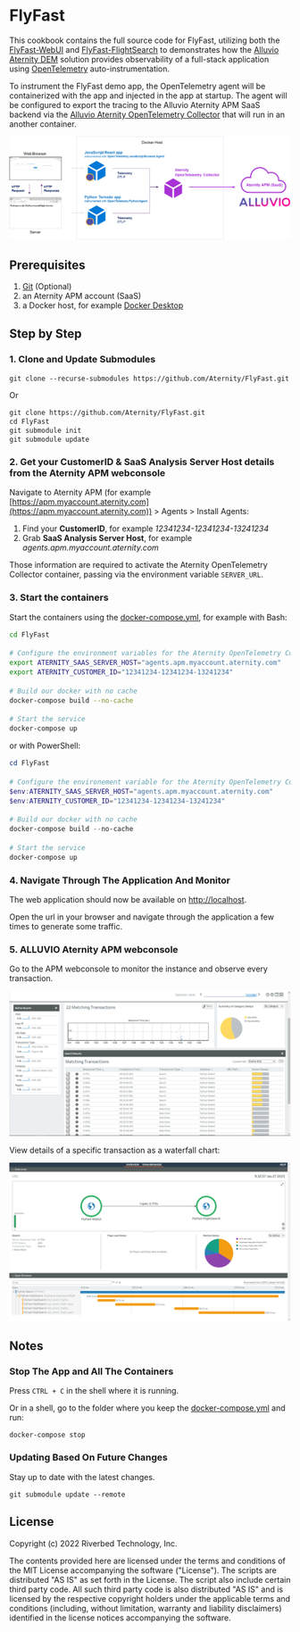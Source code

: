 # FlyFast

This cookbook contains the full source code for FlyFast, utilizing both the  [FlyFast-WebUI](https://github.com/Aternity/FlyFast-WebUI) and [FlyFast-FlightSearch](https://github.com/Aternity/FlyFast-FlightSearch) to demonstrates how the [Alluvio Aternity DEM](https://www.riverbed.com/products/digital-experience-management) solution provides observability of a full-stack application using [OpenTelemetry](https://opentelemetry.io/) auto-instrumentation.

To instrument the FlyFast demo app, the OpenTelemetry agent will be containerized with the app and injected in the app at startup. The agent will be configured to export the tracing to the Alluvio Aternity APM SaaS backend via the [Alluvio Aternity OpenTelemetry Collector](https://hub.docker.com/r/aternity/apm-collector) that will run in an another container.

![diagram](/images/diagram.png)

## Prerequisites

1. [Git](https://git-scm.com/) (Optional)
2. an Aternity APM account (SaaS)
3. a Docker host, for example [Docker Desktop](https://www.docker.com/products/docker-desktop)

## Step by Step
### 1. Clone and Update Submodules
    
```
git clone --recurse-submodules https://github.com/Aternity/FlyFast.git
```

Or

```
git clone https://github.com/Aternity/FlyFast.git
cd FlyFast
git submodule init
git submodule update
```

### 2. Get your CustomerID & SaaS Analysis Server Host details from the Aternity APM webconsole

Navigate to Aternity APM (for example [https://apm.myaccount.aternity.com](https://apm.myaccount.aternity.com)) > Agents > Install Agents:

1. Find your **CustomerID**, for example *12341234-12341234-13241234*
2. Grab **SaaS Analysis Server Host**, for example *agents.apm.myaccount.aternity.com*

Those information are required to activate the Aternity OpenTelemetry Collector container, passing via the environment variable `SERVER_URL`. 

### 3. Start the containers

Start the containers using the [docker-compose.yml](docker-compose.yml), for example with Bash:

```bash
cd FlyFast

# Configure the environment variables for the Aternity OpenTelemetry Collector
export ATERNITY_SAAS_SERVER_HOST="agents.apm.myaccount.aternity.com"
export ATERNITY_CUSTOMER_ID="12341234-12341234-13241234"

# Build our docker with no cache
docker-compose build --no-cache

# Start the service
docker-compose up
```

or with PowerShell:

```PowerShell
cd FlyFast

# Configure the environement variable for the Aternity OpenTelemetry Collector
$env:ATERNITY_SAAS_SERVER_HOST="agents.apm.myaccount.aternity.com"
$env:ATERNITY_CUSTOMER_ID="12341234-12341234-13241234"

# Build our docker with no cache
docker-compose build --no-cache

# Start the service
docker-compose up
```

### 4. Navigate Through The Application And Monitor

The web application should now be available on [http://localhost](http://localhost).

Open the url in your browser and navigate through the application a few times to generate some traffic.

### 5. ALLUVIO Aternity APM webconsole

Go to the APM webconsole to monitor the instance and observe every transaction.

![Alluvio Aternity APM OpenTelemetry Traces](/images/transaction.png)

View details of a specific transaction as a waterfall chart:

![Alluvio Aternity APM OpenTelemetry Transaction-Detail](/images/transaction-detail.png)

## Notes
### Stop The App and All The Containers
Press `CTRL + C` in the shell where it is running.

Or in a shell, go to the folder where you keep the [docker-compose.yml](docker-compose.yml) and run:
```
docker-compose stop
```

### Updating Based On Future Changes
Stay up to date with the latest changes.
```
git submodule update --remote
```

## License
Copyright (c) 2022 Riverbed Technology, Inc.

The contents provided here are licensed under the terms and conditions of the MIT License accompanying the software ("License"). The scripts are distributed "AS IS" as set forth in the License. The script also include certain third party code. All such third party code is also distributed "AS IS" and is licensed by the respective copyright holders under the applicable terms and conditions (including, without limitation, warranty and liability disclaimers) identified in the license notices accompanying the software.
